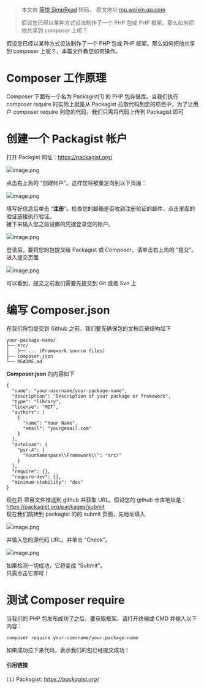 > 本文由 [简悦 SimpRead](http://ksria.com/simpread/) 转码， 原文地址 [mp.weixin.qq.com](https://mp.weixin.qq.com/s/KLRHCBE-9I9kyJ1WTph65Q)

> 假设您已经以某种方式设法制作了一个 PHP 包或 PHP 框架。那么如何把他共享到 composer 上呢？

假设您已经以某种方式设法制作了一个 PHP 包或 PHP 框架。那么如何把他共享到 composer 上呢？，本篇文件教您如何操作。

Composer 工作原理
=============

Composer 下面有一个名为 Packagist[1] 的 PHP 包存储库。当我们执行 composer require 时实际上就是从 Packagist 拉取代码到您的项目中，为了让用户 composer require 到您的代码，我们只需将代码上传到 Packagist 即可

创建一个 Packagist 帐户
=================

打开 Packgist 网址：https://packagist.org/  

![](https://mmbiz.qpic.cn/mmbiz_png/x0Iuy6awYQfDfWtkd5rT0at65t3S63zdCziaMguOP3iazKu8DsIoEib1dQdycjzibcveIvm6H4eXlgI3r0KRcQaSBQ/640?wx_fmt=png)image.png

  
点击右上角的 “创建帐户”。这样您将被重定向到以下页面：  

![](https://mmbiz.qpic.cn/mmbiz_png/x0Iuy6awYQfDfWtkd5rT0at65t3S63zdNDeehQXcEHp0joMRMYSc9PhkDC4MBICS8xFVfekPOVXr1YKqzARQiaQ/640?wx_fmt=png)image.png

  
填写好信息后单击 “**注册**”。检查您的邮箱是否收到注册验证的邮件，点击里面的验证链接执行验证。  
接下来输入您之前设置的凭据登录您的帐户。  

![](https://mmbiz.qpic.cn/mmbiz_png/x0Iuy6awYQfDfWtkd5rT0at65t3S63zdkOkTHibWNMpxE69gL3n1KlgDrBK2icXBLzhMth7pYrLPp8bDUztMIKJA/640?wx_fmt=png)image.png

  
登录后，要将您的包提交给 Packagist 或 Composer，请单击右上角的 “提交”。进入提交页面  

![](https://mmbiz.qpic.cn/mmbiz_png/x0Iuy6awYQfDfWtkd5rT0at65t3S63zdspxkib9B4tA5d8BcZvKl732KAz3v3VTyUOKdV8sEdiaKeoXGHYb7IEVw/640?wx_fmt=png)image.png

  
可以看到，提交之前我们需要先提交到 Git 或者 Svn 上

编写 Composer.json
================

在我们将包提交到 Github 之前，我们要先确保包的文档目录结构如下

```
your-package-name/
├── src/
│   ├── ... (Framework source files)
├── composer.json
└── README.md

```

**Composer.json** 的内容如下

```
{
  "name": "your-username/your-package-name",
  "description": "Description of your package or framework",
  "type": "library",
  "license": "MIT",
  "authors": [
    {
      "name": "Your Name",
      "email": "your@email.com"
    }
  ],
  "autoload": {
    "psr-4": {
      "YourNamespace\\Framework\\": "src/"
    }
  },
  "require": {},
  "require-dev": {},
  "minimum-stability": "dev"
}

```

现在将 项目文件推送到 github 并获取 URL。假设您的 github 仓库地址是：https://packagist.org/packages/submit  
现在我们跳转到 packagist 的的 submit 页面，先地址填入  

![](https://mmbiz.qpic.cn/mmbiz_png/x0Iuy6awYQfDfWtkd5rT0at65t3S63zdsBEajuhRXIyib3OHo4Nf5iakp635Eo2bXSSchsRbHL2ICUKKPtwFy11w/640?wx_fmt=png)image.png

  
并输入您的源代码 URL。并单击 “Check”。  

![](https://mmbiz.qpic.cn/mmbiz_png/x0Iuy6awYQfDfWtkd5rT0at65t3S63zdyjhj8sbBDCQibQCLbEC39clzdyWicvh0c6ZUJfdrOicfnVcLWnnMDHAcg/640?wx_fmt=png)image.png

  
如果检测一切成功，它将变成 “Submit”。  
只需点击它即可！

测试 Composer require
===================

当我们的 PHP 包发布成功了之后，要获取框架，请打开终端或 CMD 并输入以下内容：

```
composer require your-username/your-package-name

```

如果成功拉下来代码，表示我们的包已经提交成功！

#### 引用链接

`[1]` Packagist: _https://packagist.org/_